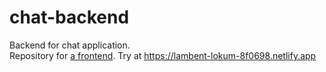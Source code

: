 # chat-backend

Backend for chat application.
<br>
Repository for [a frontend](https://github.com/TanmayNikam/chat-frontend). 
Try at https://lambent-lokum-8f0698.netlify.app
